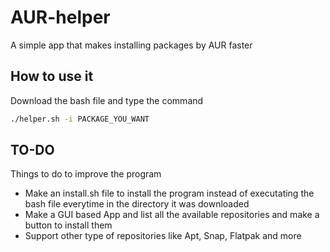 # AUR-helper
A simple app that makes installing packages by AUR faster
## How to use it
Download the bash file and type the command
```bash
./helper.sh -i PACKAGE_YOU_WANT
```
## TO-DO
Things to do to improve the program
- Make an install.sh file to install the program instead of executating the bash file everytime in the directory it was downloaded
- Make a GUI based App and list all the available repositories and make a button to install them
- Support other type of repositories like Apt, Snap, Flatpak and more
